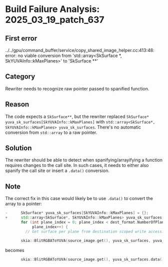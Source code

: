 # Build Failure Analysis: 2025_03_19_patch_637

## First error

../../gpu/command_buffer/service/copy_shared_image_helper.cc:413:48: error: no viable conversion from 'std::array<SkSurface *, SkYUVAInfo::kMaxPlanes>' to 'SkSurface **'

## Category
Rewriter needs to recognize raw pointer passed to spanified function.

## Reason
The code expects a `SkSurface**`, but the rewriter replaced `SkSurface* yuva_sk_surfaces[SkYUVAInfo::kMaxPlanes]` with `std::array<SkSurface*, SkYUVAInfo::kMaxPlanes> yuva_sk_surfaces`. There's no automatic conversion from `std::array` to a raw pointer.

## Solution
The rewriter should be able to detect when spanifying/arrayifying a function requires changes to the call site. In such cases, it needs to either also spanify the call site or insert a `.data()` conversion.

## Note
The correct fix in this case would likely be to use `.data()` to convert the array to a pointer:

```c++
-      SkSurface* yuva_sk_surfaces[SkYUVAInfo::kMaxPlanes] = {};
+      std::array<SkSurface*, SkYUVAInfo::kMaxPlanes> yuva_sk_surfaces = {};
       for (int plane_index = 0; plane_index < dest_format.NumberOfPlanes();
            plane_index++) {
         // Get surface per plane from destination scoped write access.
```

```c++
       skia::BlitRGBAToYUVA(source_image.get(), yuva_sk_surfaces, yuva_info);
```

becomes

```c++
       skia::BlitRGBAToYUVA(source_image.get(), yuva_sk_surfaces.data(), yuva_info);